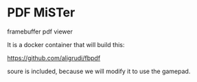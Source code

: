 # PDF MiSTer

framebuffer pdf viewer

It is a docker container that will build this:

https://github.com/aligrudi/fbpdf


soure is included, because we will modify it to use the gamepad.


